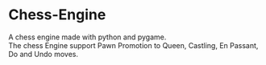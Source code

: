 # Chess-Engine
A chess engine made with python and pygame. <br>
The chess Engine support Pawn Promotion to Queen, Castling, En Passant, Do and Undo moves.
